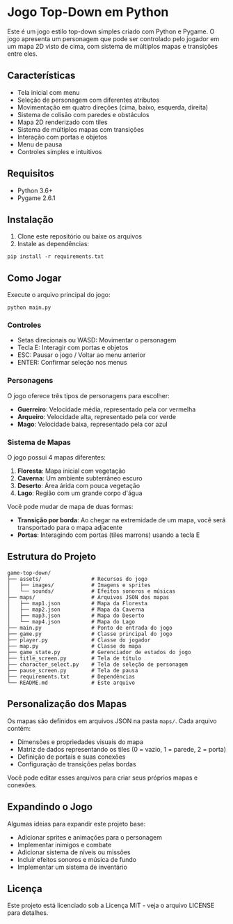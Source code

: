 # Jogo Top-Down em Python

Este é um jogo estilo top-down simples criado com Python e Pygame. O jogo apresenta um personagem que pode ser controlado pelo jogador em um mapa 2D visto de cima, com sistema de múltiplos mapas e transições entre eles.

## Características

- Tela inicial com menu
- Seleção de personagem com diferentes atributos
- Movimentação em quatro direções (cima, baixo, esquerda, direita)
- Sistema de colisão com paredes e obstáculos
- Mapa 2D renderizado com tiles
- Sistema de múltiplos mapas com transições
- Interação com portas e objetos
- Menu de pausa
- Controles simples e intuitivos

## Requisitos

- Python 3.6+
- Pygame 2.6.1

## Instalação

1. Clone este repositório ou baixe os arquivos
2. Instale as dependências:

```
pip install -r requirements.txt
```

## Como Jogar

Execute o arquivo principal do jogo:

```
python main.py
```

### Controles

- Setas direcionais ou WASD: Movimentar o personagem
- Tecla E: Interagir com portas e objetos
- ESC: Pausar o jogo / Voltar ao menu anterior
- ENTER: Confirmar seleção nos menus

### Personagens

O jogo oferece três tipos de personagens para escolher:
- **Guerreiro**: Velocidade média, representado pela cor vermelha
- **Arqueiro**: Velocidade alta, representado pela cor verde
- **Mago**: Velocidade baixa, representado pela cor azul

### Sistema de Mapas

O jogo possui 4 mapas diferentes:
1. **Floresta**: Mapa inicial com vegetação
2. **Caverna**: Um ambiente subterrâneo escuro
3. **Deserto**: Área árida com pouca vegetação
4. **Lago**: Região com um grande corpo d'água

Você pode mudar de mapa de duas formas:
- **Transição por borda**: Ao chegar na extremidade de um mapa, você será transportado para o mapa adjacente
- **Portas**: Interagindo com portas (tiles marrons) usando a tecla E

## Estrutura do Projeto

```
game-top-down/
├── assets/                # Recursos do jogo
│   ├── images/            # Imagens e sprites
│   └── sounds/            # Efeitos sonoros e músicas
├── maps/                  # Arquivos JSON dos mapas
│   ├── map1.json          # Mapa da Floresta
│   ├── map2.json          # Mapa da Caverna
│   ├── map3.json          # Mapa do Deserto
│   └── map4.json          # Mapa do Lago
├── main.py                # Ponto de entrada do jogo
├── game.py                # Classe principal do jogo
├── player.py              # Classe do jogador
├── map.py                 # Classe do mapa
├── game_state.py          # Gerenciador de estados do jogo
├── title_screen.py        # Tela de título
├── character_select.py    # Tela de seleção de personagem
├── pause_screen.py        # Tela de pausa
├── requirements.txt       # Dependências
└── README.md              # Este arquivo
```

## Personalização dos Mapas

Os mapas são definidos em arquivos JSON na pasta `maps/`. Cada arquivo contém:
- Dimensões e propriedades visuais do mapa
- Matriz de dados representando os tiles (0 = vazio, 1 = parede, 2 = porta)
- Definição de portais e suas conexões
- Configuração de transições pelas bordas

Você pode editar esses arquivos para criar seus próprios mapas e conexões.

## Expandindo o Jogo

Algumas ideias para expandir este projeto base:
- Adicionar sprites e animações para o personagem
- Implementar inimigos e combate
- Adicionar sistema de níveis ou missões
- Incluir efeitos sonoros e música de fundo
- Implementar um sistema de inventário

## Licença

Este projeto está licenciado sob a Licença MIT - veja o arquivo LICENSE para detalhes. 